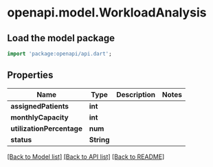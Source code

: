 # openapi.model.WorkloadAnalysis

## Load the model package
```dart
import 'package:openapi/api.dart';
```

## Properties
Name | Type | Description | Notes
------------ | ------------- | ------------- | -------------
**assignedPatients** | **int** |  | 
**monthlyCapacity** | **int** |  | 
**utilizationPercentage** | **num** |  | 
**status** | **String** |  | 

[[Back to Model list]](../README.md#documentation-for-models) [[Back to API list]](../README.md#documentation-for-api-endpoints) [[Back to README]](../README.md)


